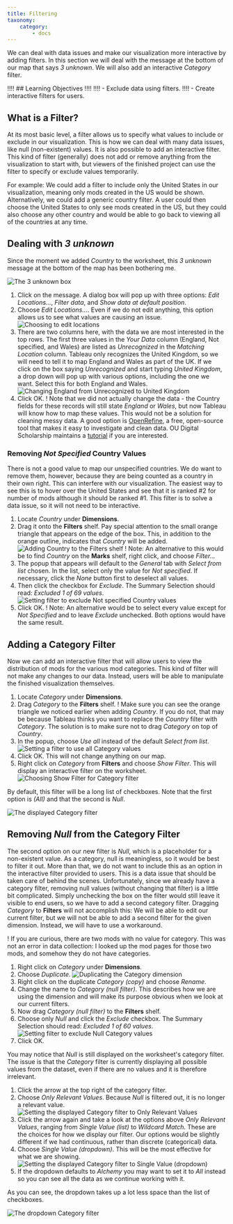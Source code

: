 ```yaml
---
title: Filtering
taxonomy:
    category:
        - docs
---
```


We can deal with data issues and make our visualization more interactive by adding filters. In this section we will deal with the message at the bottom of our map that says _3 unknown_. We will also add an interactive _Category_ filter.

!!!! ## Learning Objectives
!!!! 
!!!! - Exclude data using filters.
!!!! - Create interactive filters for users.

## What is a Filter?

At its most basic level, a filter allows us to specify what values to include or exclude in our visualization. This is how we can deal with many data issues, like null (non-existent) values. It is also possible to add an interactive filter. This kind of filter (generally) does not add or remove anything from the visualization to start with, but viewers of the finished project can use the filter to specify or exclude values temporarily. 

For example: We could add a filter to include only the United States in our visualization, meaning only mods created in the US would be shown. Alternatively, we could add a generic country filter. A user could then choose the United States to only see mods created in the US, but they could also choose any other country and would be able to go back to viewing all of the countries at any time.

## Dealing with _3 unknown_

Since the moment we added _Country_ to the worksheet, this _3 unknown_ message at the bottom of the map has been bothering me.

![The _3 unknown_ box](01.3-unknown.png)

1. Click on the message. A dialog box will pop up with three options: _Edit Locations..._, _Filter data_, and _Show data at default position_.
2. Choose _Edit Locations..._. Even if we do not edit anything, this option allows us to see what values are causing an issue.
![Choosing to edit locations](02.edit-locations.png?cropResize=500,500)
3. There are two columns here, with the data we are most interested in the top rows. The first three values in the _Your Data_ column (England, Not specified, and Wales) are listed as _Unrecognized_ in the _Matching Location_ column. Tableau only recognizes the United Kingdom, so we will need to tell it to map England and Wales as part of the UK. If we click on the box saying _Unrecognized_ and start typing _United Kingdom_, a drop down will pop up with various options, including the one we want. Select this for both England and Wales.
![Changing England from Unrecognized to United Kingdom](03.united-kingdom.png)
4. Click OK.
! Note that we did not actually change the data - the Country fields for these records will still state _England_ or _Wales_, but now Tableau will know how to map these values. This would not be a solution for cleaning messy data. A good option is [OpenRefine](https://openrefine.org/), a free, open-source tool that makes it easy to investigate and clean data. OU Digital Scholarship maintains a [tutorial](https://ds-tutorials.github.io/openrefine-tutorial/) if you are interested.

### Removing _Not Specified_ Country Values

There is not a good value to map our unspecified countries. We do want to remove them, however, because they are being counted as a country in their own right. This can interfere with our visualization. The easiest way to see this is to hover over the United States and see that it is ranked #2 for number of mods although it should be ranked #1. This filter is to solve a data issue, so it will not need to be interactive.

1. Locate _Country_ under **Dimensions**.
2. Drag it onto the **Filters** shelf. Pay special attention to the small orange triangle that appears on the edge of the box. This, in addition to the orange outline, indicates that _Country_ will be added.
![Adding _Country_ to the **Filters** shelf](04.country-filters-shelf.png)
! Note: An alternative to this would be to find _Country_ on the **Marks** shelf, right click, and choose _Filter..._
3. The popup that appears will default to the _General_ tab with _Select from list_ chosen. In the list, select only the value for _Not specified_. If necessary, click the _None_ button first to deselect all values.
4. Then click the checkbox for _Exclude_. The Summary Selection should read: _Excluded 1 of 69 values_.
![Setting filter to exclude Not specified Country values](05.exclude-not-specified.png?cropResize=700,700)
5. Click OK.
! Note: An alternative would be to select every value except for _Not Specified_ and to leave _Exclude_ unchecked. Both options would have the same result.

## Adding a Category Filter

Now we can add an interactive filter that will allow users to view the distribution of mods for the various mod categories. This kind of filter will not make any changes to our data. Instead, users will be able to manipulate the finished visualization themselves.

1. Locate _Category_ under **Dimensions**.
2. Drag _Category_ to the **Filters** shelf.
! Make sure you can see the orange triangle we noticed earlier when adding _Country_. If you do not, that may be because Tableau thinks you want to replace the _Country_ filter with _Category_. The solution is to make sure not to drag _Category_ on top of _Country_.
3. In the popup, choose _Use all_ instead of the default _Select from list_.
![Setting a filter to use all Category values](06.use-all-categories.png)
4. Click OK. This will not change anything on our map.
5. Right click on _Category_ from **Filters** and choose _Show Filter_. This will display an interactive filter on the worksheet.
![Choosing Show Filter for Category filter](07.show-filter.png)

By default, this filter will be a long list of checkboxes. Note that the first option is _(All)_ and that the second is _Null_.

![The displayed Category filter](08.category-filter.png)

## Removing _Null_ from the Category Filter

The second option on our new filter is _Null_, which is a placeholder for a non-existent value. As a category, null is meaningless, so it would be best to filter it out. More than that, we do not want to include this as an option in the interactive filter provided to users. This is a data issue that should be taken care of behind the scenes. Unfortunately, since we already have a category filter, removing null values (without changing that filter) is a little bit complicated. Simply unchecking the box on the filter would still leave it visible to end users, so we have to add a second category filter. Dragging _Category_ to **Filters** will not accomplish this: We will be able to edit our current filter, but we will not be able to add a second filter for the given dimension. Instead, we will have to use a workaround.

! If you are curious, there are two mods with no value for category. This was not an error in data collection: I looked up the mod pages for those two mods, and somehow they do not have categories.

1. Right click on _Category_ under **Dimensions**.
2. Choose _Duplicate_.
![Duplicating the Category dimension](09.duplicate-category.png)
3. Right click on the duplicate _Category (copy)_ and choose _Rename_.
4. Change the name to _Category (null filter)_. This describes how we are using the dimension and will make its purpose obvious when we look at our current filters.
5. Now drag _Category (null filter)_ to the **Filters** shelf.
6. Choose only _Null_ and click the _Exclude_ checkbox. The Summary Selection should read: _Excluded 1 of 60 values_.
![Setting filter to exclude Null Category values](10.exclude-null-categories.png?cropResize=700,700)
7. Click OK.

You may notice that _Null_ is still displayed on the worksheet's category filter. The issue is that the _Category_ filter is currently displaying all possible values from the dataset, even if there are no values and it is therefore irrelevant.

1. Click the arrow at the top right of the category filter.
2. Choose _Only Relevant Values_. Because _Null_ is filtered out, it is no longer a relevant value.
![Setting the displayed Category filter to Only Relevant Values](11.relevant-values.png)
3. Click the arrow again and take a look at the options above _Only Relevant Values_, ranging from _Single Value (list)_ to _Wildcard Match_. These are the choices for how we display our filter. Our options would be slightly different if we had continuous, rather than discrete (categorical) data.
4. Choose _Single Value (dropdown)_. This will be the most effective for what we are showing.
![Setting the displayed Category filter to Single Value (dropdown)](12.single-value-dropdown.png)
5. If the dropdown defaults to _Alchemy_ you may want to set it to _All_ instead so you can see all the data as we continue working with it.

As you can see, the dropdown takes up a lot less space than the list of checkboxes.

![The dropdown Category filter](13.dropdown-filter.png)